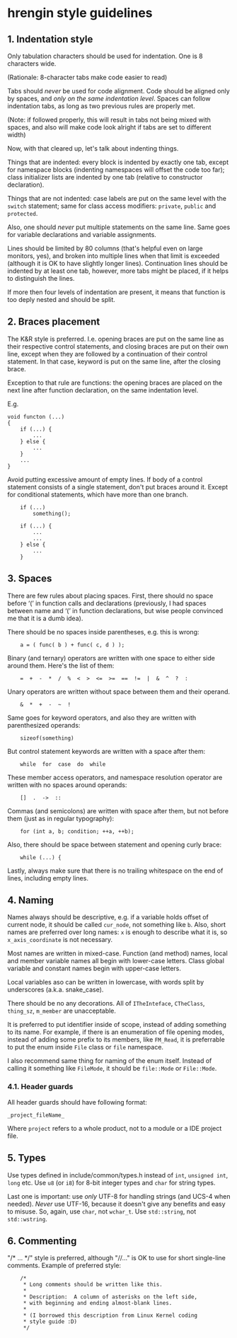 hrengin style guidelines
==========================

## 1. Indentation style ##

Only tabulation characters should be used for indentation. One is 8 characters wide.

(Rationale: 8-character tabs make code easier to read)

Tabs should *never* be used for code alignment. Code should be aligned only by spaces, and *only on the same indentation level*. Spaces can follow indentation tabs, as long as two previous rules are properly met.

(Note: if followed properly, this will result in tabs not being mixed with spaces, and also will make code look alright if tabs are set to different width)

Now, with that cleared up, let's talk about indenting things.

Things that are indented: every block is indented by exactly one tab, except for namespace blocks (indenting namespaces will offset the code too far); class initializer lists are indented by one tab (relative to constructor declaration).

Things that are not indented: case labels are put on the same level with the `switch` statement; same for class access modifiers: `private`, `public` and `protected`.

Also, one should *never* put multiple statements on the same line. Same goes for variable declarations and variable assignments.

Lines should be limited by 80 columns (that's helpful even on large monitors, yes), and broken into multiple lines when that limit is exceeded (although it is OK to have slightly longer lines). Continuation lines should be indented by at least one tab, however, more tabs might be placed, if it helps to distinguish the lines.

If more then four levels of indentation are present, it means that function is too deply nested and should be split.

## 2. Braces placement ##

The K&R style is preferred. I.e. opening braces are put on the same line as their respective control statements, and closing braces are put on their own line, except when they are followed by a continuation of their control statement. In that case, keyword is put on the same line, after the closing brace.

Exception to that rule are functions: the opening braces are placed on the next line after function declaration, on the same indentation level.

E.g.

```
void functon (...)
{
	if (...) {
		...
	} else {
		...
	}
	...
}
```

Avoid putting excessive amount of empty lines. If body of a control statement consists of a single statement, don't put braces around it. Except for conditional statements, which have more than one branch.

```
	if (...)
		something();

	if (...) {
		...
		...
	} else {
		...
	}
```

## 3. Spaces ##

There are few rules about placing spaces. First, there should no space before ‘(’ in function calls and declarations (previously, I had spaces between name and ‘(’ in function declarations, but wise people convinced me that it is a dumb idea).

There should be no spaces inside parentheses, e.g. this is wrong:

```
	a = ( func( b ) + func( c, d ) );
```

Binary (and ternary) operators are written with one space to either side around them. Here's the list of them:

```
	=  +  -  *  /  %  <  >  <=  >=  ==  !=  |  &  ^  ?  :
```

Unary operators are written without space between them and their operand.

```
	&  *  +  -  ~  !
```

Same goes for keyword operators, and also they are written with parenthesized operands:

```
	sizeof(something)
```

But control statement keywords are written with a space after them:

```
	while  for  case  do  while
```

These member access operators, and namespace resolution operator are written with no spaces around operands:

```
	[]  .  ->  ::
```

Commas (and semicolons) are written with space after them, but not before them (just as in regular typography):

```
	for (int a, b; condition; ++a, ++b);
```

Also, there should be space between statement and opening curly brace:

```
	while (...) {
```

Lastly, always make sure that there is no trailing whitespace on the end of lines, including empty lines.

## 4. Naming ##

Names always should be descriptive, e.g. if a variable holds offset of current node, it should be called `cur_node`, not something like `b`. Also, short names are preferred over long names: `x` is enough to describe what it is, so `x_axis_coordinate` is not necessary.

Most names are written in mixed-case. Function (and method) names, local and member variable names all begin with lower-case letters. Class global variable and constant names begin with upper-case letters.

Local variables aso can be written in lowercase, with words split by underscores (a.k.a. snake_case).

There should be no any decorations. All of `ITheInteface`, `CTheClass`, `thing_sz`, `m_member` are unacceptable.

It is preferred to put identifier inside of scope, instead of adding something to its name. For example, if there is an enumeration of file opening modes, instead of adding some prefix to its members, like `FM_Read`, it is preferrable to put the enum inside `File` class or `file` namespace.

I also recommend same thing for naming of the enum itself. Instead of calling it something like `FileMode`, it should be `file::Mode` or `File::Mode`.

### 4.1. Header guards ###

All header guards should have following format:

`_project_fileName_`

Where `project` refers to a whole product, not to a module or a IDE project file.

## 5. Types ##

Use types defined in include/common/types.h instead of `int`, `unsigned int`, `long` etc. Use `u8` (or `i8`) for 8-bit integer types and `char` for string types.

Last one is important: use *only* UTF-8 for handling strings (and UCS-4 when needed). *Never* use UTF-16, because it doesn't give any benefits and easy to misuse. So, again, use `char`, not `wchar_t`. Use `std::string`, not `std::wstring`.

## 6. Commenting ##

"/* ... */" style is preferred, although "//..." is OK to use for short single-line comments. Example of preferred style:

```
	/*
	 * Long comments should be written like this.
	 *
	 * Description:  A column of asterisks on the left side,
	 * with beginning and ending almost-blank lines.
	 *
	 * (I borrowed this description from Linux Kernel coding
	 * style guide :D)
	 */
```

